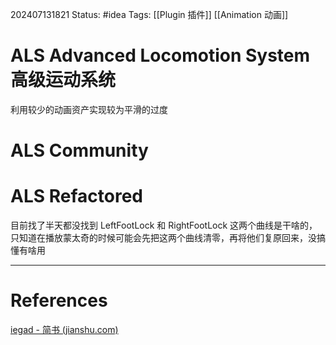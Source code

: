 202407131821
Status: #idea
Tags: [[Plugin 插件]] [[Animation 动画]]
# ALS Advanced Locomotion System 高级运动系统
利用较少的动画资产实现较为平滑的过度

# ALS Community
# ALS Refactored
目前找了半天都没找到 LeftFootLock 和 RightFootLock 这两个曲线是干啥的，只知道在播放蒙太奇的时候可能会先把这两个曲线清零，再将他们复原回来，没搞懂有啥用

---
# References
[iegad - 简书 (jianshu.com)](https://www.jianshu.com/u/28ebcc7ed52e)